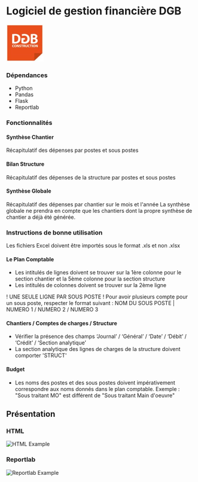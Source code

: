 
# Logiciel de gestion financière DGB
![DGB LOGO](https://github.com/vidanm/DGB-Gestion/blob/master/images/DGB.jpeg)

### Dépendances
- Python
- Pandas
- Flask
- Reportlab

### Fonctionnalités

#### Synthèse Chantier
Récapitulatif des dépenses par postes et sous postes

#### Bilan Structure
Récapitulatif des dépenses de la structure par postes et sous postes

#### Synthèse Globale
Récapitulatif des dépenses par chantier sur le mois et l'année 
La synthèse globale ne prendra en compte que les chantiers dont la propre synthèse de chantier a déjà été générée.

### Instructions de bonne utilisation

Les fichiers Excel doivent être importés sous le format .xls et non .xlsx

#### Le Plan Comptable
- Les intitulés de lignes doivent se trouver sur la 1ère colonne pour le section chantier et la 5ème colonne pour la section structure
- Les intitulés de colonnes doivent se trouver sur la 2ème ligne

! UNE SEULE LIGNE PAR SOUS POSTE ! Pour avoir plusieurs compte pour un sous poste, respecter le format suivant :
NOM DU SOUS POSTE | NUMERO 1 / NUMERO 2 / NUMERO 3

#### Chantiers / Comptes de charges / Structure
- Vérifier la présence des champs ‘Journal’ / ‘Général’ / ‘Date’ / ‘Débit’ / ‘Crédit’ / ‘Section analytique’
- La section analytique des lignes de charges de la structure doivent comporter 'STRUCT'

#### Budget
- Les noms des postes et des sous postes doivent impérativement correspondre aux noms donnés dans le plan
comptable. Exemple : "Sous traitant MO" est différent de "Sous traitant Main d'oeuvre"


## Présentation
### HTML
![HTML Example](https://github.com/vidanm/DGB_Gesfin/blob/master/images/Capture%20d%E2%80%99%C3%A9cran%20de%202021-01-29%2015-53-25.png)

### Reportlab
![Reportlab Example](https://github.com/vidanm/DGB_Gesfin/blob/master/images/Capture%20d%E2%80%99%C3%A9cran%20de%202021-01-29%2015-52-55.png)
